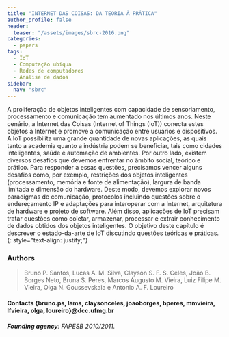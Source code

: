 ```yaml
---
title: "INTERNET DAS COISAS: DA TEORIA À PRÁTICA"
author_profile: false
header:
  teaser: "/assets/images/sbrc-2016.png"
categories:
  - papers
tags:
  - IoT
  - Computação ubíqua
  - Redes de computadores
  - Análise de dados
sidebar:
  nav: "sbrc"
---
```


A proliferação de objetos inteligentes com capacidade de sensoriamento, processamento e comunicação tem aumentado nos últimos anos. Neste cenário, a Internet das Coisas (Internet of Things (IoT)) conecta estes objetos à Internet e promove a comunicação entre usuários e dispositivos. A IoT possibilita uma grande quantidade de novas aplicações, as quais tanto a academia quanto a indústria podem se beneficiar, tais como cidades inteligentes, saúde e automação de ambientes. Por outro lado, existem diversos desafios que devemos enfrentar no âmbito social, teórico e prático. Para responder a essas questões, precisamos vencer alguns desafios como, por exemplo, restrições dos objetos inteligentes (processamento, memória e fonte de alimentação), largura de banda limitada e dimensão do hardware. Deste modo, devemos explorar novos paradigmas de comunicação, protocolos incluindo questões sobre o endereçamento IP e adaptações para interoperar com a Internet, arquitetura de hardware e projeto de software. Além disso, aplicações de IoT precisam tratar questões como coletar, armazenar, processar e extrair conhecimento de dados obtidos dos objetos inteligentes. O objetivo deste capítulo é descrever o estado-da-arte de IoT discutindo questões teóricas e práticas.
{: style="text-align: justify;"}

### Authors

> Bruno P. Santos, Lucas A. M. Silva, Clayson S. F. S. Celes, João B. Borges Neto, Bruna S. Peres, Marcos Augusto M. Vieira, Luiz Filipe M. Vieira, Olga N. Goussevskaia e Antonio A. F. Loureiro

#### Contacts  {bruno.ps, lams, claysonceles, joaoborges, bperes, mmvieira, lfvieira, olga, loureiro}@dcc.ufmg.br

###### **Founding agency**: FAPESB 2010/2011.





